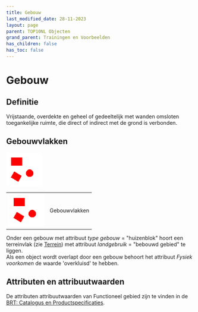 ```yaml
---
title: Gebouw
last_modified_date: 28-11-2023
layout: page
parent: TOP10NL Objecten
grand_parent: Trainingen en Voorbeelden
has_children: false
has_toc: false
---
```


Gebouw
======

## Definitie

Vrijstaande, overdekte en geheel of gedeeltelijk met wanden omsloten toegankelijke ruimte, die direct of indirect met de grond is verbonden.

## Gebouwvlakken

![](images/Info_Gebouwen.png)

|     |     |
| --- | --- |
| ![](images/Info_Gebouwen.png) | Gebouwvlakken |

Onder een gebouw met attribuut _type gebouw_ = "huizenblok" hoort een terreinvlak (zie [Terrein](Terrein.html)) met attribuut _landgebruik_ = "bebouwd gebied" te liggen.<br>
Als een object wordt overlapt door een gebouw behoort het attribuut _Fysiek voorkomen_ de waarde 'overkluisd' te hebben.

## Attributen en attribuutwaarden

De attributen attribuutwaarden van Functioneel gebied zijn te vinden in de [BRT: Catalogus en Productspecificaties](https://kadaster.github.io/imbrt/#54-gebouw).
